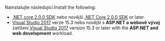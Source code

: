 <span data-ttu-id="d9cd1-101">Nainstalujte následující:</span><span class="sxs-lookup"><span data-stu-id="d9cd1-101">Install the following:</span></span>

* <span data-ttu-id="d9cd1-102">[.NET core 2.0.0 SDK](https://www.microsoft.com/net/core) nebo novější.</span><span class="sxs-lookup"><span data-stu-id="d9cd1-102">[.NET Core 2.0.0 SDK](https://www.microsoft.com/net/core) or later.</span></span>
* <span data-ttu-id="d9cd1-103">[Visual Studio 2017](https://www.visualstudio.com/downloads/) verze 15.3 nebo novější s **ASP.NET a webové vývoj** zatížení.</span><span class="sxs-lookup"><span data-stu-id="d9cd1-103">[Visual Studio 2017](https://www.visualstudio.com/downloads/) version 15.3 or later with the **ASP.NET and web development** workload.</span></span>
